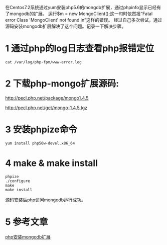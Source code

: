 <div class="jumbotron">
<p>在Centos7.2系统通过yum安装php5.6的mongdb扩展，通过phpinfo显示已经有了mongodb的扩展。
运行$m = new MongoClient();这一句时依然报“Fatal error Class 'MongoClient' not found in”这样的错误。
经过自己多次尝试，通过源码安装mongodb扩展解决了这个问题。记录一下解决步骤。
</p>
</div>

1 通过php的log日志查看php报错定位
===

```
cat /var/log/php-fpm/www-error.log
```

2 下载php-mongo扩展源码:
===

http://pecl.php.net/package/mongo1.4.5

http://pecl.php.net/get/mongo-1.4.5.tgz

3 安装phpize命令
===

```
yum install php56w-devel.x86_64
```

4 make & make install
===

```
phpize
./configure
make
make install
```

源码安装后php访问mongodb运行成功。


5 参考文章
===

[php安装mongodb扩展](http://php.net/manual/zh/mongo.installation.php#mongo.installation.manual)